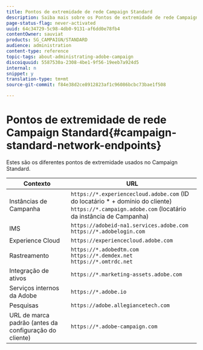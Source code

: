 ```yaml
---
title: Pontos de extremidade de rede Campaign Standard
description: Saiba mais sobre os Pontos de extremidade de rede Campaign Standard.
page-status-flag: never-activated
uuid: 64c34729-5c98-4db0-9131-af6dd0e78fb4
contentOwner: sauviat
products: SG_CAMPAIGN/STANDARD
audience: administration
content-type: reference
topic-tags: about-administrating-adobe-campaign
discoiquuid: 5587530a-2308-4be1-9f56-19eeb7a924d5
internal: n
snippet: y
translation-type: tm+mt
source-git-commit: f84e38d2ce8912823af1c96086bcbc73bae1f508

---
```



# Pontos de extremidade de rede Campaign Standard{#campaign-standard-network-endpoints}

Estes são os diferentes pontos de extremidade usados no Campaign Standard.

| Contexto | URL |
|--- |--- |
| Instâncias de Campanha | `https://*.experiencecloud.adobe.com` (ID do locatário * + domínio do cliente)<br>`https://*.campaign.adobe.com` (locatário da instância de Campanha) |
| IMS | `https://adobeid-na1.services.adobe.com`<br>`https://*.adobelogin.com` |
| Experience Cloud | `https://experiencecloud.adobe.com` |
| Rastreamento | `https://*.adobedtm.com`<br>`https://*.demdex.net`<br>`https://*.omtrdc.net` |
| Integração de ativos | `https://*.marketing-assets.adobe.com` |
| Serviços internos da Adobe | `https://*.adobe.io` |
| Pesquisas | `https://adobe.allegiancetech.com` |
| URL de marca padrão (antes da configuração do cliente) | `https://*.adobe-campaign.com` |

